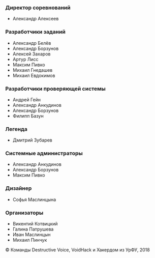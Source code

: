 ### Директор соревнований

* Александр Алексеев

### Разработчики заданий

* Александр Белёв
* Александр Борзунов
* Алексей Захаров
* Артур Лисс
* Максим Пивко
* Михаил Гнедашев
* Михаил Евдокимов

### Разработчики проверяющей системы

* Андрей Гейн
* Александр Анкудинов
* Александр Борзунов
* Филипп Базун

### Легенда

* Дмитрий Зубарев

### Системные администраторы

* Александр Анкудинов
* Александр Борзунов
* Максим Пивко

### Дизайнер

* Софья Маслинцына

### Организаторы

* Викентий Котвицкий
* Галина Патрушева
* Иван Маслинцын
* Михаил Пинчук

&copy; Команды Destructive Voice, VoidHack и Хакердом из УрФУ, 2018
